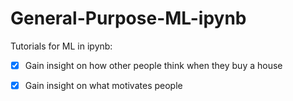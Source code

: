 # General-Purpose-ML-ipynb
Tutorials for ML in ipynb:

- [X] Gain insight on how other people think when they buy a house
- [X] Gain insight on what motivates people

